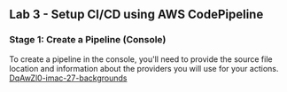 
## Lab 3 - Setup CI/CD using AWS CodePipeline

### Stage 1: Create a Pipeline (Console)

To create a pipeline in the console, you'll need to provide the source file location and information about the providers you will use for your actions.
[DqAwZl0-imac-27-backgrounds](https://user-images.githubusercontent.com/74685659/126426386-c93eff3e-0d38-40f6-9b84-9bbb0b9da9ed.jpg)

